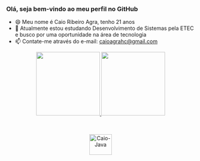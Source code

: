 ### Olá, seja bem-vindo ao meu perfil no GitHub

- 😄 Meu nome é Caio Ribeiro Agra, tenho 21 anos
- 🔭 Atualmente estou estudando Desenvolvimento de Sistemas pela ETEC e busco por uma oportunidade na área de tecnologia
- 📫 Contate-me através do e-mail: caioagrahc@gmail.com

<div align="center">
  <a href="https://github.com/CaioAgra">
  <img height="170em" src="https://github-readme-stats.vercel.app/api?username=CaioAgra&show_icons=true&theme=merko&include_all_commits=true&count_private=true"/>
  <img height="170em" src="https://github-readme-stats.vercel.app/api/top-langs/?username=CaioAgra&layout=compact&langs_count=7&theme=merko"/>
    
 ##
    
 <div style="display: inline_block"><br>
  <img align="center" alt="Caio-Java" height="55" width="60" src="https://cdn.jsdelivr.net/gh/devicons/devicon/icons/java/java-original.svg">
  
